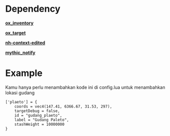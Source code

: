 # Dependency

**[ox_inventory](https://github.com/overextended/ox_inventory/releases)**

**[ox_target](https://github.com/overextended/ox_target/releases)**

**[nh-context-edited](https://github.com/reyyghi/nh-context)**

**[mythic_notify](https://github.com/Swqppingg/mythic_notify)**

# Example
Kamu hanya perlu menambahkan kode ini di config.lua untuk menambahkan lokasi gudang

```
['plaeto'] = {
    coords = vec4(147.41, 6366.67, 31.53, 297),
    targetDebug = false,
    id = "gudang_plaeto",
    label = "Gudang Paleto",
    stashWeight = 10000000
}
```


